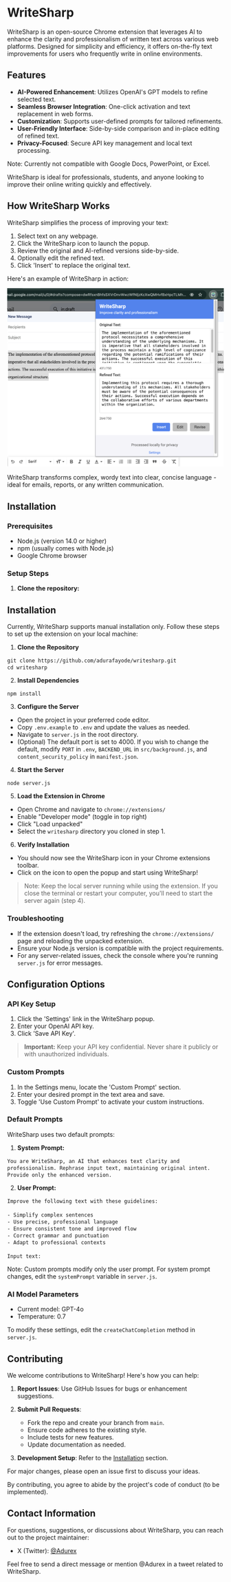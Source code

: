 # WriteSharp

WriteSharp is an open-source Chrome extension that leverages AI to enhance the clarity and professionalism of written text across various web platforms. Designed for simplicity and efficiency, it offers on-the-fly text improvements for users who frequently write in online environments.

## Features

- **AI-Powered Enhancement**: Utilizes OpenAI's GPT models to refine selected text.
- **Seamless Browser Integration**: One-click activation and text replacement in web forms.
- **Customization**: Supports user-defined prompts for tailored refinements.
- **User-Friendly Interface**: Side-by-side comparison and in-place editing of refined text.
- **Privacy-Focused**: Secure API key management and local text processing.

Note: Currently not compatible with Google Docs, PowerPoint, or Excel.

WriteSharp is ideal for professionals, students, and anyone looking to improve their online writing quickly and effectively.

## How WriteSharp Works

WriteSharp simplifies the process of improving your text:

1. Select text on any webpage.
2. Click the WriteSharp icon to launch the popup.
3. Review the original and AI-refined versions side-by-side.
4. Optionally edit the refined text.
5. Click 'Insert' to replace the original text.

Here's an example of WriteSharp in action:

![WriteSharp improving text clarity](./src/public/images/writesharp-demo.png)

WriteSharp transforms complex, wordy text into clear, concise language - ideal for emails, reports, or any written communication.

## Installation

### Prerequisites

- Node.js (version 14.0 or higher)
- npm (usually comes with Node.js)
- Google Chrome browser

### Setup Steps

1. **Clone the repository:**


## Installation

Currently, WriteSharp supports manual installation only. Follow these steps to set up the extension on your local machine:

1. **Clone the Repository**

```
git clone https://github.com/adurafayode/writesharp.git
cd writesharp
```

2. **Install Dependencies**

```
npm install
```

3. **Configure the Server**

* Open the project in your preferred code editor.
* Copy `.env.example` to `.env` and update the values as needed.
* Navigate to `server.js` in the root directory.
* (Optional) The default port is set to 4000. If you wish to change the default, modify `PORT` in `.env`, `BACKEND_URL` in `src/background.js`, and `content_security_policy` in `manifest.json`.

4. **Start the Server**

```
node server.js
```

5. **Load the Extension in Chrome**

- Open Chrome and navigate to `chrome://extensions/`
- Enable "Developer mode" (toggle in top right)
- Click "Load unpacked"
- Select the `writesharp` directory you cloned in step 1. 

6. **Verify Installation**

* You should now see the WriteSharp icon in your Chrome extensions toolbar.
* Click on the icon to open the popup and start using WriteSharp!

> Note: Keep the local server running while using the extension. If you close the terminal or restart your computer, you'll need to start the server again (step 4).

### Troubleshooting

- If the extension doesn't load, try refreshing the `chrome://extensions/` page and reloading the unpacked extension.
- Ensure your Node.js version is compatible with the project requirements.
- For any server-related issues, check the console where you're running `server.js` for error messages.

## Configuration Options

### API Key Setup
1. Click the 'Settings' link in the WriteSharp popup.
2. Enter your OpenAI API key.
3. Click 'Save API Key'.

> **Important:** Keep your API key confidential. Never share it publicly or with unauthorized individuals.

### Custom Prompts
1. In the Settings menu, locate the 'Custom Prompt' section.
2. Enter your desired prompt in the text area and save.
3. Toggle 'Use Custom Prompt' to activate your custom instructions.

### Default Prompts
WriteSharp uses two default prompts:

1. **System Prompt:**

```
You are WriteSharp, an AI that enhances text clarity and professionalism. Rephrase input text, maintaining original intent. Provide only the enhanced version.
```

2. **User Prompt:**

```
Improve the following text with these guidelines:

- Simplify complex sentences
- Use precise, professional language
- Ensure consistent tone and improved flow
- Correct grammar and punctuation
- Adapt to professional contexts

Input text:
```

Note: Custom prompts modify only the user prompt. For system prompt changes, edit the `systemPrompt` variable in `server.js`.

### AI Model Parameters
- Current model: GPT-4o
- Temperature: 0.7

To modify these settings, edit the `createChatCompletion` method in `server.js`.

## Contributing

We welcome contributions to WriteSharp! Here's how you can help:

1. **Report Issues**: Use GitHub Issues for bugs or enhancement suggestions.

2. **Submit Pull Requests**: 
   - Fork the repo and create your branch from `main`.
   - Ensure code adheres to the existing style.
   - Include tests for new features.
   - Update documentation as needed.

3. **Development Setup**: Refer to the [Installation](#installation) section.

For major changes, please open an issue first to discuss your ideas.

By contributing, you agree to abide by the project's code of conduct (to be implemented).

## Contact Information

For questions, suggestions, or discussions about WriteSharp, you can reach out to the project maintainer:

- X (Twitter): [@Adurex](https://x.com/Adurex)

Feel free to send a direct message or mention @Adurex in a tweet related to WriteSharp.